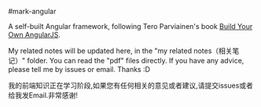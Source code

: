 #mark-angular

A self-built Angular framework, following Tero Parviainen's book [Build Your Own AngularJS](http://teropa.info/build-your-own-angular).

My related notes will be updated here, in the "my related notes（相关笔记）" folder. You can read the "pdf" files directly. If you have any advice, please tell me by issues or email. Thanks :D

我的前端知识正在学习阶段,如果您有任何相关的意见或者建议,请提交issues或者给我发Email.非常感谢!
